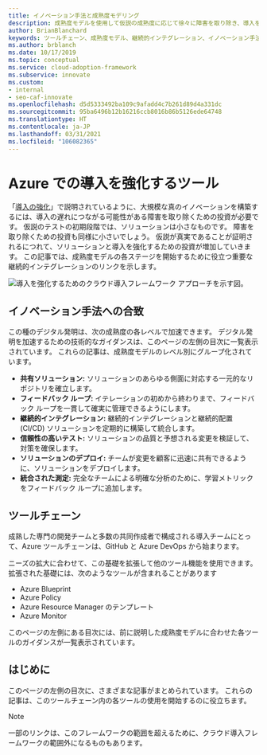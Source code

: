```yaml
---
title: イノベーション手法と成熟度モデリング
description: 成熟度モデルを使用して仮説の成熟度に応じて徐々に障害を取り除き、導入を強化するイノベーション手法を使用する Azure ツールについて説明します。
author: BrianBlanchard
keywords: ツールチェーン、成熟度モデル、継続的インテグレーション、イノベーション手法
ms.author: brblanch
ms.date: 10/17/2019
ms.topic: conceptual
ms.service: cloud-adoption-framework
ms.subservice: innovate
ms.custom:
- internal
- seo-caf-innovate
ms.openlocfilehash: d5d5333492ba109c9afadd4c7b261d89d4a331dc
ms.sourcegitcommit: 95ba6496b12b16216ccb8016b86b5126ede64748
ms.translationtype: HT
ms.contentlocale: ja-JP
ms.lasthandoff: 03/31/2021
ms.locfileid: "106082365"
---
```

# <a name="tools-to-empower-adoption-in-azure"></a>Azure での導入を強化するツール

「[導入の強化](../considerations/ci-cd.md)」で説明されているように、大規模な真のイノベーションを構築するには、導入の遅れにつながる可能性がある障害を取り除くための投資が必要です。 仮説のテストの初期段階では、ソリューションは小さなものです。 障害を取り除くための投資も同様に小さいでしょう。 仮説が真実であることが証明されるにつれて、ソリューションと導入を強化するための投資が増加していきます。 この記事では、成熟度モデルの各ステージを開始するために役立つ重要な継続的インテグレーションのリンクを示します。

![導入を強化するためのクラウド導入フレームワーク アプローチを示す図。](../../_images/innovate/empower-adoption-maturity.png)

## <a name="alignment-to-the-innovation-methodology"></a>イノベーション手法への合致

この種のデジタル発明は、次の成熟度の各レベルで加速できます。 デジタル発明を加速するための技術的なガイダンスは、このページの左側の目次に一覧表示されています。 これらの記事は、成熟度モデルのレベル別にグループ化されています。

- **共有ソリューション:** ソリューションのあらゆる側面に対応する一元的なリポジトリを確立します。
- **フィードバック ループ:** イテレーションの初めから終わりまで、フィードバック ループを一貫して確実に管理できるようにします。
- **継続的インテグレーション:** 継続的インテグレーションと継続的配置 (CI/CD) ソリューションを定期的に構築して統合します。
- **信頼性の高いテスト:** ソリューションの品質と予想される変更を検証して、対策を確保します。
- **ソリューションのデプロイ:** チームが変更を顧客に迅速に共有できるように、ソリューションをデプロイします。
- **統合された測定:** 完全なチームによる明確な分析のために、学習メトリックをフィードバック ループに追加します。

## <a name="toolchain"></a>ツールチェーン

成熟した専門の開発チームと多数の共同作成者で構成される導入チームにとって、Azure ツールチェーンは、GitHub と Azure DevOps から始まります。

ニーズの拡大に合わせて、この基礎を拡張して他のツール機能を使用できます。 拡張された基礎には、次のようなツールが含まれることがあります

- Azure Blueprint
- Azure Policy
- Azure Resource Manager のテンプレート
- Azure Monitor

このページの左側にある目次には、前に説明した成熟度モデルに合わせた各ツールのガイダンスが一覧表示されています。

## <a name="get-started"></a>はじめに

このページの左側の目次に、さまざまな記事がまとめられています。 これらの記事は、このツールチェーン内の各ツールの使用を開始するのに役立ちます。

> [!NOTE]
> 一部のリンクは、このフレームワークの範囲を超えるために、クラウド導入フレームワークの範囲外になるものもあります。
